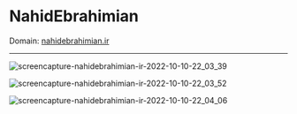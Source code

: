 # NahidEbrahimian

Domain: [nahidebrahimian.ir](http://nahidebrahimian.ir/)

---

![screencapture-nahidebrahimian-ir-2022-10-10-22_03_39](https://user-images.githubusercontent.com/82975802/194931574-915e8a63-c506-45ea-8630-f4ccce49155b.png)


![screencapture-nahidebrahimian-ir-2022-10-10-22_03_52](https://user-images.githubusercontent.com/82975802/194931663-e2abd630-cde4-4ce6-9bb1-1c86fc00ad29.png)


![screencapture-nahidebrahimian-ir-2022-10-10-22_04_06](https://user-images.githubusercontent.com/82975802/194931643-6a3b4ad3-8be9-4753-a218-c218bec72bfd.png)
